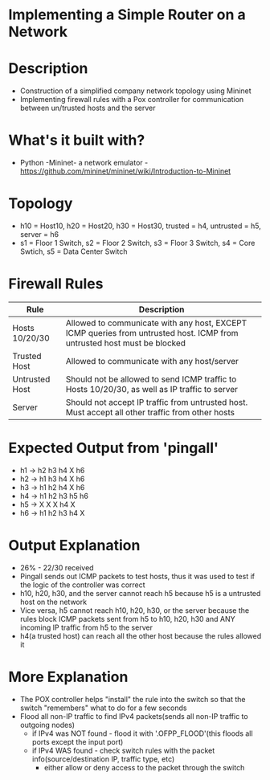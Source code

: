 # Implementing a Simple Router on a Network

# Description
  - Construction of a simplified company network topology using Mininet
  - Implementing firewall rules with a Pox controller for communication between un/trusted hosts and the server

# What's it built with?
  - Python
    -Mininet- a network emulator - https://github.com/mininet/mininet/wiki/Introduction-to-Mininet

# Topology
  - h10 = Host10, h20 = Host20, h30 = Host30, trusted = h4, untrusted = h5, server = h6
  - s1 = Floor 1 Switch, s2 = Floor 2 Switch, s3 = Floor 3 Switch, s4 = Core Swtich, s5 = Data Center Switch

#  Firewall Rules
|Rule|Description|
|---|---|
|Hosts 10/20/30|Allowed to communicate with any host, EXCEPT ICMP queries from untrusted host. ICMP from untrusted host must be blocked|
|Trusted Host|Allowed to communicate with any host/server|
|Untrusted Host|Should not be allowed to send ICMP traffic to Hosts 10/20/30, as well as IP traffic to server|
|Server|Should not accept IP traffic from untrusted host. Must accept all other traffic from other hosts|
# Expected Output from 'pingall'
  - h1 -> h2 h3 h4 X h6
  - h2 -> h1 h3 h4 X h6
  - h3 -> h1 h2 h4 X h6
  - h4 -> h1 h2 h3 h5 h6
  - h5 -> X X X h4 X
  - h6 -> h1 h2 h3 h4 X 

# Output Explanation
  - 26% - 22/30 received
  - Pingall sends out ICMP packets to test hosts, thus it was used to test if the logic of the controller was correct
  - h10, h20, h30, and the server cannot reach h5 because h5 is a untrusted host on the network
  - Vice versa, h5 cannot reach h10, h20, h30, or the server because the rules block ICMP packets sent from h5 to h10, h20, h30 and ANY incoming IP traffic  from h5 to the server
  - h4(a trusted host) can reach all the other host because the rules allowed it

# More Explanation
  - The POX controller helps "install" the rule into the switch so that the switch "remembers" what to do for a few seconds
  - Flood all non-IP traffic to find IPv4 packets(sends all non-IP traffic to outgoing nodes)
    - if IPv4 was NOT found - flood it with '.OFPP_FLOOD'(this floods all ports except the input port)
    - if IPv4 WAS found - check switch rules with the packet info(source/destination IP, traffic type, etc)
       - either allow or deny access to the packet through the switch
